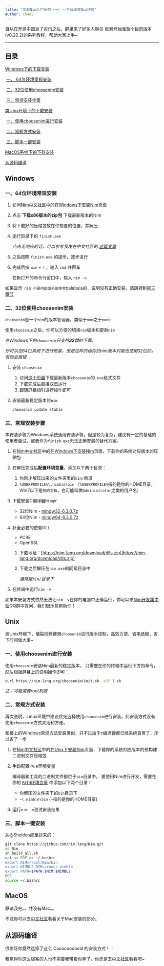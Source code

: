 ```yaml
---
title: "实战Nim入门系列（一）——下载安装Nim环境"
author: ch4o5
---
```


自从在开源中国发了资讯之后，群里来了好多人啊😊
赶紧开始准备个目前版本(v0.20.2)的系列教程，帮助大家上手~

---

## 目录

   [Windows下的下载安装](#Windows)

​      [一、 64位环境常规安装](#一、64位环境常规安装)

​      [二、32位使用choosenim安装](#二、32位使用choosenim安装)

​      [三、常规安装步骤](#三、常规安装步骤)

   [类Unix环境下的下载安装](#Unix)

​		[一、使用choosenim进行安装](一、使用choosenim进行安装)

​		[二、常规方式安装](#二、常规方式安装)

​		[三、脚本一键安装](#三、脚本一键安装)

   [MacOS系统下的下载安装](#MacOS)

   [从源码编译](#从源码编译)


## Windows

### 一、64位环境常规安装

1. 访问[Nim中文社区](https://nim-lang-cn.org)中的[在Windows下安装Nim](https://nim-lang-cn.org/install_windows.html)页面

2. 点击 **下载x86版本的zip包** 下载最新版本的Nim

3. 将下载好的压缩包放在你想要的位置，并解压

4. 运行目录下的 `finish.exe` 

   *点击无响应的话，可以参考我发在中文社区的 [这篇文章](https://nim-lang-cn.org/blog/2019/08/25/v0202-windows-cannot-install.html)*

5. 之后按照 `finish.exe` 的提示，逐步进行

6. 完成后按 `win` + `r` ，输入 `cmd` 并回车

   在新打开的命令行窗口中，输入 `nim -v` 

如果显示` nim 不是内部或外部命令`balabala的，说明没有正确安装，请跳转到[第三章节](#三、常规安装步骤)

### 二、32位使用choosenim安装

`choosenim`是一个`nim`的版本管理器，类似于`nvm`之于`node`

使用`choosenim`之后，你可以方便的切换`nim`版本和更新`nim`

*在Windows下的`choosenim`只支持**32位**的下载，* 

*你可以在64位系统下进行安装，但是这样的话你的nim版本只能也使用32位的，否则会报错*

1. 安装 `choosenim`

   1. 访问[这个页面](https://github.com/dom96/choosenim/releases)下载最新版本`choosenim`的`.exe`格式文件
   2. 下载完成后直接双击运行
   3. 跟随屏幕指引进行操作即可

2. 安装最新稳定版本的`nim`

   ```powershell
   choosenim update stable
   ```

### 三、常规安装步骤

本安装步骤为Windows系统通用安装步骤，但是较为复杂，建议有一定的基础的使用者尝试，或者作为`finish.exe`无法正确安装的替代方案。

1. 在[Nim中文社区](https://nim-lang-cn.org)中的[在Windows下安装Nim](https://nim-lang-cn.org/install_windows.html)页面，下载你的系统对应版本的压缩包
2. 在解压完成后**配置环境变量**，添加以下两个目录：
   1. 你刚才解压出来的文件夹里的`bin/`目录
   2. `%USERPROFILE%\.nimble\bin` （`%USERPROFILE%`指的是你的HOME目录，Win7以下是`我的文档`，也可能叫做`Administrator`之类的用户名）

3. 下载安装C编译器`MingW`

   * 32位Nim - [mingw32-6.3.0.7z](https://nim-lang.org/download/mingw32-6.3.0.7z)
   * 64位Nim - [mingw64-6.3.0.7z](https://nim-lang.org/download/mingw64-6.3.0.7z)

4. 补全必要的依赖DLL

   - PCRE
   - OpenSSL

   1. 下载地址：[https://nim-lang.org/download/dlls.zip](https://nim-lang.org/download/dlls.zip)

   2. 下载之后解压在`nim.exe`的同级目录中

      *通常是`bin/`目录下*

5. 在终端中运行`nim -v`

如果本安装方式依然无法让`nim -v`在你的电脑中正确运行，你可以来[Nim开发集中营](https://jq.qq.com/?_wv=1027&k=5mGEIrV)QQ群中提问，我们很乐意帮助你！

## Unix

类Unix环境下，墙裂推荐使用`choosenim`进行版本控制，高效方便，省电低碳，省下时间做大事~

### 一、使用choosenim进行安装

使用`choosenim`安装Nim最新的稳定版本， 只需要在你的终端中运行下方的命令，然后根据屏幕上的说明操作即可：

```bash
curl https://nim-lang.org/choosenim/init.sh -sSf | sh
```

*注：可能需要root权限*

### 二、常规方式安装

再次说明，Linux环境中建议优先选择使用`choosenim`进行安装，此安装方式没有使用`choosenim`方式灵活和方便。

和楼上的Windows常规方法安装类似，只不过由于c编译器都已经系统自带了，所以省了一步

1. 在[Nim中文社区](https://nim-lang-cn.org)中的[在Unix下安装Nim](https://nim-lang-cn.org/install_unix.html)页面，下载你的系统对应版本的预构建二进制文件压缩包

2. 手动配置`PATH`环境变量

   编译器和工具的二进制文件都位于`bin`目录中。 要使用Nim进行开发，需要在你的 [`PATH`环境变量](https://zh.wikipedia.org/wiki/PATH_(变量)) 中添加以下两个目录：

   * 你解压的文件夹下的`bin`目录下
   * `~\.nimble\bin` (`~`指的是你的HOME目录)
   
3. 运行`nim -v`测试安装结果

### 三、脚本一键安装

从@Sheldon那里抄来的：

```sh
git clone https://github.com/nim-lang/Nim.git
cd Nim
sh build_all.sh
cat << EOF >> ~/.bashrc
export NIM=/root/Nim/bin
export NIMBLE_DIR=/root/.nimble
export PATH=$PATH:$NIM:$NIMBLE
EOF
source ~/.bashrc
```

## MacOS

原谅我穷。。并没有Mac。。

不过你可以去[中文社区](https://nim-lang-cn.org/install_unix.html)看看关于Mac安装的部分。

## 从源码编译

很惊讶你竟然选择了这么 Cooooooooool 的安装方式！！

我觉得你这么极客的人也不需要我带着你弄了，你还是去[中文社区](https://nim-lang-cn.org/install.html)看看吧~

